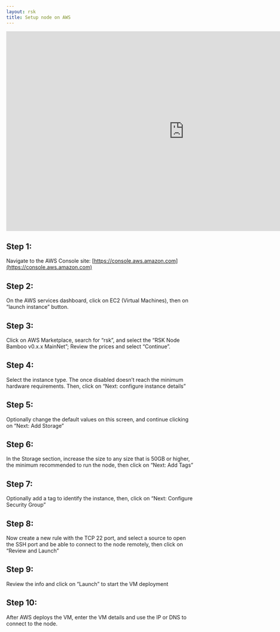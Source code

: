 ```yaml
---
layout: rsk
title: Setup node on AWS
---
```


<div class="video-container">
  <iframe width="949" height="534" src="https://www.youtube-nocookie.com/embed/6H5qWkx9Tcs?cc_load_policy=1" frameborder="0" allow="accelerometer; autoplay; encrypted-media; gyroscope; picture-in-picture" allowfullscreen></iframe>
</div>

## Step 1:

Navigate to the AWS Console site: [https://console.aws.amazon.com](https://console.aws.amazon.com)

## Step 2:

On the AWS services dashboard, click on EC2 (Virtual Machines), then on “launch instance” button.

## Step 3:

Click on AWS Marketplace, search for “rsk”, and select the “RSK Node Bamboo v0.x.x MainNet”; Review the prices and select “Continue”.

## Step 4:

Select the instance type. The once disabled doesn’t reach the minimum hardware requirements. Then, click on “Next: configure instance details”

## Step 5:

Optionally change the default values on this screen, and continue clicking on “Next: Add Storage”

## Step 6:

In the Storage section, increase the size to any size that is 50GB or higher, the minimum recommended to run the node, then click on “Next: Add Tags”

## Step 7:

Optionally add a tag to identify the instance, then, click on “Next: Configure Security Group”

## Step 8:

Now create a new rule with the TCP 22 port, and select a source to open the SSH port and be able to connect to the node remotely, then click on “Review and Launch”

## Step 9:

Review the info and click on “Launch” to start the VM deployment

## Step 10:

After AWS deploys the VM, enter the VM details and use the IP or DNS to connect to the node.